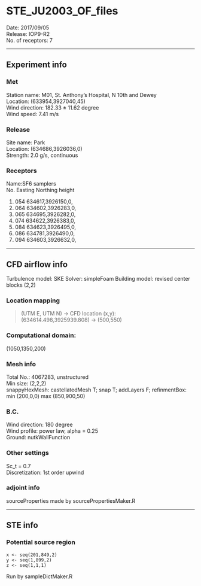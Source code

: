 # STE_JU2003_OF_files
Date: 2017/09/05  
Release: IOP9-R2  
No. of receptors: 7  
***
## Experiment info
### Met
Station name: M01, St. Anthony’s Hospital, N 10th and Dewey  
Location: (633954,3927040,45)  
Wind direction: 182.33 ± 11.62 degree  
Wind speed: 7.41 m/s  
### Release
Site name: Park  
Location: (634686,3926036,0)  
Strength: 2.0 g/s, continuous  
### Receptors
Name:SF6 samplers  
No. Easting Northing height  
1. 054 634617,3926150,0,  
2. 064 634602,3926283,0,  
3. 065 634695,3926282,0,  
4. 074 634622,3926383,0,  
5. 084 634623,3926495,0,  
6. 086 634781,3926490,0,  
7. 094 634603,3926632,0,  
***
## CFD airflow info
Turbulence model: SKE
Solver: simpleFoam
Building model: revised center blocks (2,2)
### Location mapping 
> (UTM E, UTM N) -> CFD location (x,y):  
> (634614.498,3925939.808) -> (500,550)  
### Computational domain:
(1050,1350,200)  
### Mesh info
Total No.: 4067283, unstructured  
Min size: (2,2,2)  
snappyHexMesh: castellatedMesh T; snap T; addLayers F;
refinmentBox: min (200,0,0) max (850,900,50)  
### B.C.
Wind direction: 180 degree  
Wind profile: power law, alpha = 0.25  
Ground: nutkWallFunction  
### Other settings
Sc_t = 0.7  
Discretization: 1st order upwind  
### adjoint info
sourceProperties made by sourcePropertiesMaker.R  
***
## STE info
### Potential source region
    x <- seq(201,849,2)  
    y <- seq(1,899,2)  
    z <- seq(1,1,1)  
Run by sampleDictMaker.R  
